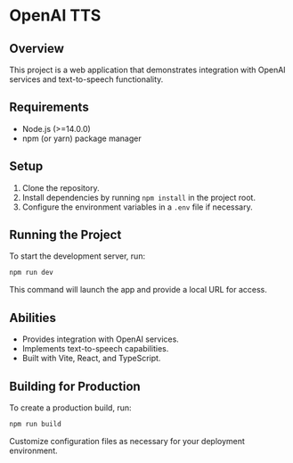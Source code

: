# OpenAI TTS

## Overview
This project is a web application that demonstrates integration with OpenAI services and text-to-speech functionality.

## Requirements
- Node.js (>=14.0.0)
- npm (or yarn) package manager

## Setup
1. Clone the repository.
2. Install dependencies by running `npm install` in the project root.
3. Configure the environment variables in a `.env` file if necessary.

## Running the Project
To start the development server, run:
```bash
npm run dev
```
This command will launch the app and provide a local URL for access.

## Abilities
- Provides integration with OpenAI services.
- Implements text-to-speech capabilities.
- Built with Vite, React, and TypeScript.

## Building for Production
To create a production build, run:
```bash
npm run build
```
Customize configuration files as necessary for your deployment environment.